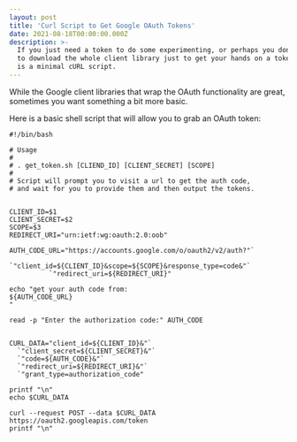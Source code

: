 ```yaml
---
layout: post
title: 'Curl Script to Get Google OAuth Tokens'
date: 2021-08-18T00:00:00.000Z
description: >-
  If you just need a token to do some experimenting, or perhaps you don't want
  to download the whole client library just to get your hands on a token, here
  is a minimal cURL script.
---
```


While the Google client libraries that wrap the OAuth functionality are great, sometimes you want something a bit more basic.

Here is a basic shell script that will allow you to grab an OAuth token:

```shell
#!/bin/bash

# Usage
#
# . get_token.sh [CLIEND_ID] [CLIENT_SECRET] [SCOPE]
#
# Script will prompt you to visit a url to get the auth code,
# and wait for you to provide them and then output the tokens.


CLIENT_ID=$1
CLIENT_SECRET=$2
SCOPE=$3
REDIRECT_URI="urn:ietf:wg:oauth:2.0:oob"

AUTH_CODE_URL="https://accounts.google.com/o/oauth2/v2/auth?"`
          `"client_id=${CLIENT_ID}&scope=${SCOPE}&response_type=code&"`
          `"redirect_uri=${REDIRECT_URI}"

echo "get your auth code from:
${AUTH_CODE_URL}
"

read -p "Enter the authorization code:" AUTH_CODE


CURL_DATA="client_id=${CLIENT_ID}&"`
  `"client_secret=${CLIENT_SECRET}&"`
  `"code=${AUTH_CODE}&"`
  `"redirect_uri=${REDIRECT_URI}&"`
  `"grant_type=authorization_code"

printf "\n"
echo $CURL_DATA

curl --request POST --data $CURL_DATA https://oauth2.googleapis.com/token
printf "\n"
```
